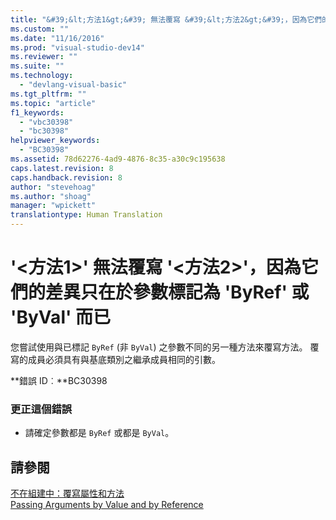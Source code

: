 ```yaml
---
title: "&#39;&lt;方法1&gt;&#39; 無法覆寫 &#39;&lt;方法2&gt;&#39;，因為它們的差異只在於參數標記為 &#39;ByRef&#39; 或 &#39;ByVal&#39; 而已 | Microsoft Docs"
ms.custom: ""
ms.date: "11/16/2016"
ms.prod: "visual-studio-dev14"
ms.reviewer: ""
ms.suite: ""
ms.technology: 
  - "devlang-visual-basic"
ms.tgt_pltfrm: ""
ms.topic: "article"
f1_keywords: 
  - "vbc30398"
  - "bc30398"
helpviewer_keywords: 
  - "BC30398"
ms.assetid: 78d62276-4ad9-4876-8c35-a30c9c195638
caps.latest.revision: 8
caps.handback.revision: 8
author: "stevehoag"
ms.author: "shoag"
manager: "wpickett"
translationtype: Human Translation
---
```

# &#39;&lt;方法1&gt;&#39; 無法覆寫 &#39;&lt;方法2&gt;&#39;，因為它們的差異只在於參數標記為 &#39;ByRef&#39; 或 &#39;ByVal&#39; 而已
您嘗試使用與已標記 `ByRef` \(非 `ByVal`\) 之參數不同的另一種方法來覆寫方法。 覆寫的成員必須具有與基底類別之繼承成員相同的引數。  
  
 **錯誤 ID︰**BC30398  
  
### 更正這個錯誤  
  
-   請確定參數都是 `ByRef` 或都是 `ByVal`。  
  
## 請參閱  
 [不在組建中：覆寫屬性和方法](http://msdn.microsoft.com/zh-tw/2167e8f5-1225-4b13-9ebd-02591ba90213)   
 [Passing Arguments by Value and by Reference](../../visual-basic/programming-guide/language-features/procedures/passing-arguments-by-value-and-by-reference.md)